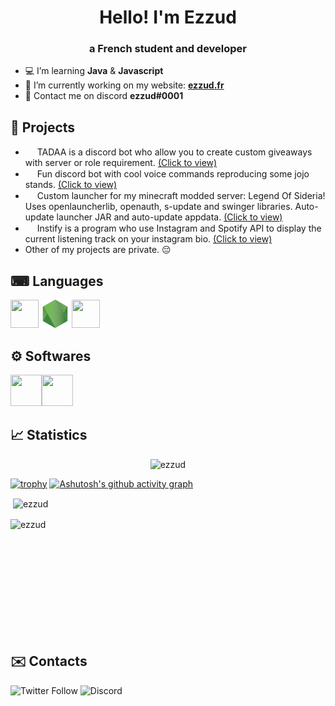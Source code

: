 <h1 align="center">Hello! I'm Ezzud</h1>
<h3 align="center">a French student and developer</h3>

- 💻 I’m learning **Java** & **Javascript**
- 💼 I’m currently working on my website: <a target="blank" href="https://ezzud.fr">**ezzud.fr**</a>
- 📨 Contact me on discord **ezzud#0001**


## 📕 Projects

- <a href="https://github.com/Ezzud/tadaa"><img src="https://ezzud.fr/portfolio/attachments/bots/tadaa.png" width="15px" height="15px"/></a> TADAA is a discord bot who allow you to create custom giveaways with server or role requirement.  [(Click to view)](https://github.com/Ezzud/tadaa)
- <a href="https://github.com/Ezzud/jojo-commands"><img src="https://ezzud.fr/portfolio/attachments/bots/jojo.png" width="15px" height="15px"/></a> Fun discord bot with cool voice commands reproducing some jojo stands.  [(Click to view)](https://github.com/Ezzud/jojo-commands)
- <a href="https://github.com/Ezzud/los-launcher"><img src="https://ezzud.fr/portfolio/attachments/other/los.png" width="15px" height="15px"/></a> Custom launcher for my minecraft modded server: Legend Of Sideria! Uses openlauncherlib, openauth, s-update and swinger libraries. Auto-update launcher JAR and auto-update appdata. [(Click to view)](https://github.com/Ezzud/los-launcher)
- <a href="https://github.com/Ezzud/instify"><img src="https://ezzud.fr/portfolio/attachments/other/instify.png" width="15px" height="15px"/></a> Instify is a program who use Instagram and Spotify API to display the current listening track on your instagram bio. [(Click to view)](https://github.com/Ezzud/instify)
- Other of my projects are private. 😔


## ⌨ Languages
<img src="https://upload.wikimedia.org/wikipedia/commons/thumb/9/99/Unofficial_JavaScript_logo_2.svg/480px-Unofficial_JavaScript_logo_2.svg.png" width="45px" height="45px" /> <img src="https://raw.githubusercontent.com/github/explore/80688e429a7d4ef2fca1e82350fe8e3517d3494d/topics/nodejs/nodejs.png" width="45px" height="45px" /> <img src="https://cdn-icons-png.flaticon.com/512/226/226777.png" width="45px" height="45px" />


## ⚙️ Softwares

<img src="https://upload.wikimedia.org/wikipedia/fr/7/78/Sublime_text_logo.png" width="50px" height="50px" /><img src="https://ezzud.tk/portfolio/attachments/softwares/eclipse.png" width="50px" height="50px" />


## 📈 Statistics 

<p align="center"> <img src="https://komarev.com/ghpvc/?username=Ezzud&label=PROFILE+VIEWS&color=4B18B8&style=square" alt="ezzud" /> </p>

[![trophy](https://github-profile-trophy.vercel.app/?username=Ezzud)](https://github.com/ryo-ma/github-profile-trophy)
[![Ashutosh's github activity graph](https://activity-graph.herokuapp.com/graph?username=Ezzud&bg_color=333a9e&color=ffffff&line=5350fb&point=52fcff&area=true&hide_border=true)](https://github.com/ashutosh00710/github-readme-activity-graph)
<p>&nbsp;<img align="center" src="https://github-readme-stats.vercel.app/api?username=ezzud&theme=radical" alt="ezzud" /></p>
<p><img align="center" src="https://github-readme-stats.vercel.app/api/top-langs/?username=ezzud&theme=radical" alt="ezzud" /></p>
<br/><br/><br/><br/><br/><br/><br/><br/><br/>

## ✉️ Contacts
<p align="left">
<img alt="Twitter Follow" src="https://img.shields.io/twitter/follow/ezzud_?color=%231DA1F2&logo=twitter&style=for-the-badge">  
<img alt="Discord" src="https://img.shields.io/badge/DISCORD-ezzud%230001-%237289DA?style=for-the-badge&logo=discord">

